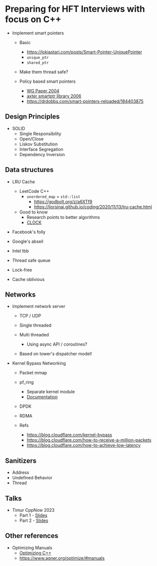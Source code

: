 # Preparing for HFT Interviews with focus on C++

* Implement smart pointers
    * Basic
        * https://lokiastari.com/posts/Smart-Pointer-UniquePointer
        * `unique_ptr`
        * `shared_ptr`
    
    * Make them thread safe?

    * Policy based smart pointers
        * [WG Paper 2004](https://www.open-std.org/Jtc1/sc22/wg21/docs/papers/2004/n1681.pdf)
        * [axter smartptr library 2006](http://axter.com/smartptr/)
        * https://drdobbs.com/smart-pointers-reloaded/184403875

## Design Principles

* SOLID
    * Single Responsibility
    * Open/Close
    * Liskov Substitution
    * Interface Segregation
    * Dependency Inversion

## Data structures

* LRU Cache
    * LeetCode C++
        * `unordered_map` + `std::list`
            * https://godbolt.org/z/a6XTf9
            * https://liorsinai.github.io/coding/2020/11/13/lru-cache.html
    * Good to know
        * Research points to better algorithms
        * [CLOCK](https://www.codeproject.com/Articles/5314559/Multi-Level-Cache-that-Does-Up-To-A-Billion-Lookup)

* Facebook's folly
* Google's abseil

* Intel tbb

* Thread safe queue
* Lock-free
* Cache oblivious

## Networks

* Implement network server
    * TCP / UDP
    * Single threaded
    * Multi threaded
        * Using async API / coroutines?

    * Based on tower's dispatcher model!

* Kernel Bypass Networking
    * Packet mmap
    * pf_ring
        * Separate kernel module
        * [Documentation](https://www.ntop.org/guides/pf_ring/get_started/git_installation.html)

    * DPDK
    * RDMA

    * Refs
        * https://blog.cloudflare.com/kernel-bypass
        * https://blog.cloudflare.com/how-to-receive-a-million-packets
        * https://blog.cloudflare.com/how-to-achieve-low-latency

## Sanitizers

* Address
* Undefined Behavior
* Thread

## Talks

* Timur CppNow 2023
    * Part 1 - [Slides](https://github.com/boostcon/cppnow_presentations_2023/blob/main/cppnow_slides/What_Is_Low_Latency_Cpp_Part1.pdf)
    * Part 2 - [Slides](https://github.com/boostcon/cppnow_presentations_2023/blob/main/cppnow_slides/What_Is_Low_Latency_Cpp_Part2.pdf)

## Other references

* Optimizing Manuals
    * [Optimizing C++](https://www.agner.org/optimize/optimizing_cpp.pdf)
    * https://www.agner.org/optimize/#manuals
